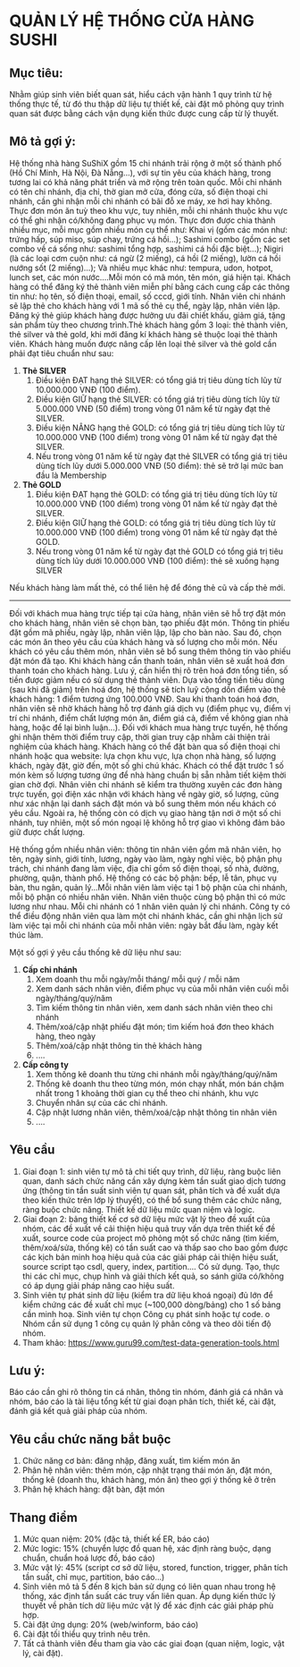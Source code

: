# QUẢN LÝ HỆ THỐNG CỬA HÀNG SUSHI

## Mục tiêu: 
Nhằm giúp sinh viên biết quan sát, hiểu cách vận hành 1 quy trình từ hệ thống thực tế, từ đó thu thập dữ liệu tự thiết kế, cài đặt mô phỏng quy trình quan sát được bằng cách vận dụng kiến thức được cung cấp từ lý thuyết.  

## Mô tả gợi ý:

Hệ thống nhà hàng SuShiX gồm 15 chi nhánh trải rộng ở một số thành phố (Hồ Chí Minh, Hà Nội, Đà Nẵng...), với sự tin yêu của khách hàng, trong tương lai có khả năng phát triển và mở rộng trên toàn quốc. Mỗi chi nhánh có tên chi nhánh, địa chỉ, thờ gian mở cửa, đóng cửa, số điện thoại chi nhánh, cần ghi nhận mỗi chi nhánh có bãi đỗ xe máy, xe hơi hay không. Thực đơn món ăn tuỳ theo khu vực, tuy nhiên, mỗi chi nhánh thuộc khu vực có thể ghi nhận có/không đang phục vụ món. Thực đơn được chia thành nhiều mục, mỗi mục gồm nhiều món cụ thể như: Khai vị (gồm các món như: trứng hấp, súp miso, súp chay, trứng cá hồi...); Sashimi combo (gồm các set combo về cá sống như: sashimi tổng hợp, sashimi cá hồi đặc biệt...); Nigiri (là các loại cơm cuộn như: cá ngừ (2 miếng), cá hồi (2 miếng), lườn cá hồi nướng sốt (2 miếng)...); Và nhiều mục khác như: tempura, udon, hotpot, lunch set, các món nước....Mỗi món có mã món, tên món, giá hiện tại. Khách hàng có thể đăng ký thẻ thành viên miễn phí bằng cách cung cấp các thông tin như: họ tên, số điện thoại, email, số cccd, giới tính. Nhân viên chi nhánh sẽ lập thẻ cho khách hàng với 1 mã số thẻ cụ thể, ngày lập, nhân viên lập. Đăng ký thẻ giúp khách hàng được hưởng ưu đãi chiết khấu, giảm giá, tặng sản phẩm tùy theo chương trình.Thẻ khách hàng gồm 3 loại: thẻ thành viên, thẻ silver và thẻ gold, khi mới đăng kí khách hàng sẽ thuộc loại thẻ thành viên. Khách hàng muốn được nâng cấp lên loại thẻ silver và thẻ gold cần phải đạt tiêu chuẩn như sau:

1. **Thẻ SILVER**
	1. Điều kiện ĐẠT hạng thẻ SILVER: có tổng giá trị tiêu dùng tích lũy từ 10.000.000 VNĐ (100 điểm).
	2. Điều kiện GIỮ hạng thẻ SILVER: có tổng giá trị tiêu dùng tích lũy từ 5.000.000 VNĐ (50 điểm) trong vòng 01 năm kể từ ngày đạt thẻ SILVER.
	3. Điều kiện NÂNG hạng thẻ GOLD: có tổng giá trị tiêu dùng tích lũy từ 10.000.000 VNĐ (100 điểm) trong vòng 01 năm kể từ ngày đạt thẻ SILVER.
	4. Nếu trong vòng 01 năm kể từ ngày đạt thẻ SILVER có tổng giá trị tiêu dùng tích lũy dưới 5.000.000 VNĐ (50 điểm): thẻ sẽ trở lại mức ban đầu là Membership
2. **Thẻ GOLD**
	1. Điều kiện ĐẠT hạng thẻ GOLD: có tổng giá trị tiêu dùng tích lũy từ 10.000.000 VNĐ (100 điểm) trong vòng 01 năm kể từ ngày đạt thẻ SILVER.
	2. Điều kiện GIỮ hạng thẻ GOLD: có tổng giá trị tiêu dùng tích lũy từ 10.000.000 VNĐ (100 điểm) trong vòng 01 năm kể từ ngày đạt thẻ GOLD.
	3. Nếu trong vòng 01 năm kể từ ngày đạt thẻ GOLD có tổng giá trị tiêu dùng tích lũy dưới 10.000.000 VNĐ (100 điểm): thẻ sẽ xuống hạng SILVER

Nếu khách hàng làm mất thẻ, có thể liên hệ để đóng thẻ cũ và cấp thẻ mới. 

------------------------------------------------------------------------

Đối với khách mua hàng trực tiếp tại cửa hàng, nhân viên sẽ hỗ trợ đặt món cho khách hàng, nhân viên sẽ chọn bàn, tạo phiếu đặt món. Thông tin phiếu đặt gồm mã phiếu, ngày lập, nhân viên lập, lập cho bàn nào. Sau đó, chọn các món ăn theo yêu cầu của khách hàng và số lượng cho mỗi món. Nếu khách có yêu cầu thêm món, nhân viên sẽ bổ sung thêm thông tin vào phiếu đặt món đã tạo. Khi khách hàng cần thanh toán, nhân viên sẽ xuất hoá đơn thanh toán cho khách hàng. Lưu ý, cần hiển thị rõ trên hoá đơn tổng tiền, số tiền được giảm nếu có sử dụng thẻ thành viên. Dựa vào tổng tiền tiêu dùng (sau khi đã giảm) trên hoá đơn, hệ thống sẽ tích luỹ cộng dồn điểm vào thẻ khách hàng: 1 điểm tương ứng 100.000 VNĐ. Sau khi thanh toán hoá đơn, nhân viên sẽ nhờ khách hàng hỗ trợ đánh giá dịch vụ (điểm phục vụ, điểm vị trí chi nhánh, điểm chất lượng món ăn, điểm giá cả, điểm về không gian nhà hàng, hoặc để lại bình luận...). Đối với khách mua hàng trực tuyến, hệ thống ghi nhận thêm thời điểm truy cập, thời gian truy cập nhằm cải thiện trải nghiệm của khách hàng. Khách hàng có thể đặt bàn qua số điện thoại chi nhánh hoặc qua website: lựa chọn khu vực, lựa chọn nhà hàng, số lượng khách, ngày đặt, giờ đến, một số ghi chú khác. Khách có thể đặt trước 1 số món kèm số lượng tương ứng để nhà hàng chuẩn bị sẵn nhằm tiết kiệm thời gian chờ đợi. Nhân viên chi nhánh sẽ kiểm tra thường xuyên các đơn hàng trực tuyến, gọi điện xác nhận với khách hàng về ngày giờ, số lượng, cũng như xác nhận lại danh sách đặt món và bổ sung thêm món nếu khách có yêu cầu. Ngoài ra, hệ thống còn có dịch vụ giao hàng tận nơi ở một số chi nhánh, tuy nhiên, một số món ngoại lệ không hỗ trợ giao vì không đảm bảo giữ được chất lượng.

Hệ thống gồm nhiều nhân viên: thông tin nhân viên gồm mã nhân viên, họ tên, ngày sinh, giới tính, lương, ngày vào làm, ngày nghỉ việc, bộ phận phụ trách, chi nhánh đang làm việc, địa chỉ gồm số điện thoại, số nhà, đường, phường, quận, thành phố. Hệ thống có các bộ phận: bếp, lễ tân, phục vụ bàn, thu ngân, quản lý...Mỗi nhân viên làm việc tại 1 bộ phận của chi nhánh, mỗi bộ phận có nhiều nhân viên. Nhân viên thuộc cùng bộ phận thì có mức lương như nhau. Mỗi chi nhánh có 1 nhân viên quản lý chi nhánh. Công ty có thể điều động nhân viên qua làm một chi nhánh khác, cần ghi nhận lịch sử làm việc tại mỗi chi nhánh của mỗi nhân viên: ngày bắt đầu làm, ngày kết thúc làm.

Một số gợi ý yêu cầu thống kê dữ liệu như sau:
1. **Cấp chi nhánh**
	1. Xem doanh thu mỗi ngày/mỗi tháng/ mỗi quý / mỗi năm 
	2. Xem danh sách nhân viên, điểm phục vụ của mỗi nhân viên cuối mỗi ngày/tháng/quý/năm
	3. Tìm kiếm thông tin nhân viên, xem danh sách nhân viên theo chi nhánh
	4. Thêm/xoá/cập nhật phiếu đặt món; tìm kiếm hoá đơn theo khách hàng, theo ngày
	5. Thêm/xoá/cập nhật thông tin thẻ khách hàng
	6. ....
2.  **Cấp công ty**
	1. Xem thống kê doanh thu từng chi nhánh mỗi ngày/tháng/quý/năm
	2. Thống kê doanh thu theo từng món, món chạy nhất, món bán chậm nhất trong 1 khoảng thời gian cụ thể theo chi nhánh, khu vực
	3. Chuyển nhân sự của các chi nhánh.
	4. Cập nhật lương nhân viên, thêm/xoá/cập nhật thông tin nhân viên
	5. ....
## Yêu cầu
1. Giai đoạn 1: sinh viên tự mô tả chi tiết quy trình, dữ liệu, ràng buộc liên quan, danh sách chức năng cần xây dựng kèm tần suất giao dịch tương ứng (thông tin tần suất sinh viên tự quan sát, phân tích và đề xuất dựa theo kiến thức trên lớp lý thuyết), có thể bổ sung thêm các chức năng, ràng buộc chức năng. Thiết kế dữ liệu mức quan niệm và logic.
2. Giai đoạn 2: bảng thiết kế cơ sở dữ liệu mức vật lý theo đề xuất của nhóm, các đề xuất về cải thiện hiệu quả truy vấn dựa trên thiết kế đề xuất, source code của project mô phỏng một số chức năng (tìm kiếm, thêm/xoá/sửa, thống kê) có tần suất cao và thấp sao cho bao gồm được các kịch bản minh hoạ hiệu quả của các giải pháp cải thiện hiệu suất, source script tạo csdl, query, index, partition.... Có sử dụng. Tạo, thực thi các chỉ mục, chụp hình và giải thích kết quả, so sánh giữa có/không có áp dụng giải pháp nâng cao hiệu suất.
3. Sinh viên tự phát sinh dữ liệu (kiểm tra dữ liệu khoá ngoại) đủ lớn để kiểm chứng các đề xuất chỉ mục (~100,000 dòng/bảng) cho 1 số bảng cần minh hoạ. Sinh viên tự chọn Công cụ phát sinh hoặc tự code. o Nhóm cần sử dụng 1 công cụ quản lý phân công và theo dõi tiến độ nhóm.
4. Tham khảo: https://www.guru99.com/test-data-generation-tools.html
## **Lưu ý**:
Báo cáo cần ghi rõ thông tin cá nhân, thông tin nhóm, đánh giá cá nhân và nhóm, báo cáo là tài liệu tổng kết từ giai đoạn phân tích, thiết kế, cài đặt, đánh giá kết quả giải pháp của nhóm.

## Yêu cầu chức năng bắt buộc 
1. Chức năng cơ bản: đăng nhập, đăng xuất, tìm kiếm món ăn
2. Phân hệ nhân viên: thêm món, cập nhật trạng thái món ăn, đặt món, thống kê (doanh thu, khách hàng, món ăn) theo gợi ý thống kê ở trên
3. Phân hệ khách hàng: đặt bàn, đặt món

##  Thang điểm
1. Mức quan niệm: 20% (đặc tả, thiết kế ER, báo cáo)
2. Mức logic: 15% (chuyển lược đồ quan hệ, xác định ràng buộc, dạng chuẩn, chuẩn hoá lược đồ, báo cáo)
3. Mức vật lý: 45% (script cơ sở dữ liệu, stored, function, trigger, phân tích tần suất, chỉ mục, partition, báo cáo...)
4. Sinh viên mô tả 5 đến 8 kịch bản sử dụng có liên quan nhau trong hệ thống, xác định tần suất các truy vấn liên quan. Áp dụng kiến thức lý thuyết về phân tích dữ liệu mức vật lý để xác định các giải pháp phù hợp.
5. Cài đặt ứng dụng: 20% (web/winform, báo cáo)
6. Cài đặt tối thiểu quy trình nêu trên.
7. Tất cả thành viên đều tham gia vào các giai đoạn (quan niệm, logic, vật lý, cài đặt).